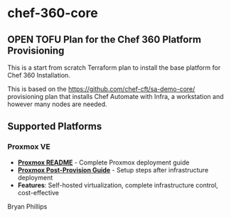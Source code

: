 # chef-360-core

## OPEN TOFU Plan for the Chef 360 Platform Provisioning

This is a start from scratch Terraform plan to install the base platform for Chef 360 Installation.

This is based on the https://github.com/chef-cft/sa-demo-core/ provisioning plan that installs Chef Automate with Infra, a workstation and however many nodes are needed.

## Supported Platforms

### Proxmox VE
- **[Proxmox README](./proxmox/README.md)** - Complete Proxmox deployment guide  
- **[Proxmox Post-Provision Guide](./proxmox/chef360.md)** - Setup steps after infrastructure deployment
- **Features**: Self-hosted virtualization, complete infrastructure control, cost-effective

Bryan Phillips
